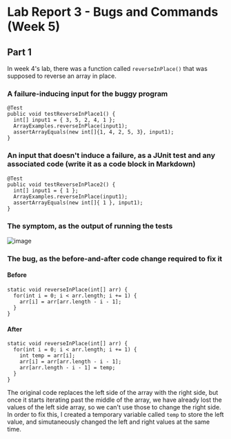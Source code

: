# Lab Report 3 - Bugs and Commands (Week 5)

## Part 1

In week 4's lab, there was a function called `reverseInPlace()` that was supposed to reverse an array in place.

### A failure-inducing input for the buggy program

```
@Test
public void testReverseInPlace1() {
  int[] input1 = { 3, 5, 2, 4, 1 };
  ArrayExamples.reverseInPlace(input1);
  assertArrayEquals(new int[]{1, 4, 2, 5, 3}, input1);
}
```

### An input that doesn't induce a failure, as a JUnit test and any associated code (write it as a code block in Markdown)

```
@Test
public void testReverseInPlace2() {
  int[] input1 = { 1 };
  ArrayExamples.reverseInPlace(input1);
  assertArrayEquals(new int[]{ 1 }, input1);
}
```

### The symptom, as the output of running the tests

![image](https://github.com/simon-quach/cse15l-lab-reports/assets/43255108/d85c0304-5021-48f5-b0db-0428383830ea)

### The bug, as the before-and-after code change required to fix it

#### Before

```
static void reverseInPlace(int[] arr) {
  for(int i = 0; i < arr.length; i += 1) {
    arr[i] = arr[arr.length - i - 1];
  }
}
```

#### After

```
static void reverseInPlace(int[] arr) {
  for(int i = 0; i < arr.length; i += 1) {
    int temp = arr[i];
    arr[i] = arr[arr.length - i - 1];
    arr[arr.length - i - 1] = temp;
  }
}
```

The original code replaces the left side of the array with the right side, but once it starts iterating past the middle of the array, we have already lost the values of the left side array, so we can't use those to change the right side. In order to fix this, I created a temporary variable called `temp` to store the left value, and simutaneously changed the left and right values at the same time.

